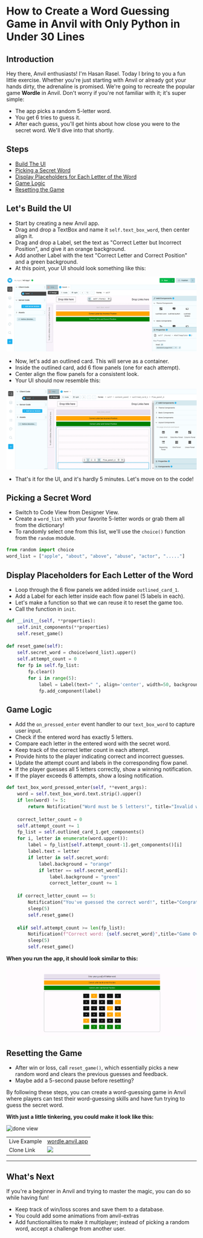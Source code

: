 # How to Create a Word Guessing Game in Anvil with Only Python in Under 30 Lines

## Introduction
Hey there, Anvil enthusiasts! I'm Hasan Rasel. Today I bring to you a fun little exercise.
Whether you're just starting with Anvil or already got your hands dirty, the adrenaline is promised.
We're going to recreate the popular game **Wordle** in Anvil. Don't worry if you're not familiar with it; it's super simple:
- The app picks a random 5-letter word.
- You get 6 tries to guess it.
- After each guess, you'll get hints about how close you were to the secret word. We'll dive into that shortly.

## Steps

- [Build The UI](#lets-start-by-laying-out-the-ui)
- [Picking a Secret Word](#picking-a-secret-word)
- [Display Placeholders for Each Letter of the Word](#display-placeholders-for-each-letter-of-the-word)
- [Game Logic](#game-logic)
- [Resetting the Game](#resetting-the-game)

## Let's Build the UI
- Start by creating a new Anvil app.
- Drag and drop a TextBox and name it `self.text_box_word`, then center align it.
- Drag and drop a Label, set the text as "Correct Letter but Incorrect Position", and give it an orange background.
- Add another Label with the text "Correct Letter and Correct Position" and a green background.
- At this point, your UI should look something like this:

![image ws_1](assets/ws_1.png)

- Now, let's add an outlined card. This will serve as a container.
- Inside the outlined card, add 6 flow panels (one for each attempt).
- Center align the flow panels for a consistent look.
- Your UI should now resemble this:

![image ws_2](assets/ws_2.png)
- That's it for the UI, and it's hardly 5 minutes. Let's move on to the code!

## Picking a Secret Word
- Switch to Code View from Designer View.
- Create a ``word_list`` with your favorite 5-letter words or grab them all from the dictionary!
- To randomly select one from this list, we'll use the ``choice()`` function from the ``random`` module.
```python
from random import choice
word_list = ["apple", "about", "above", "abuse", "actor", "....."]
```

## Display Placeholders for Each Letter of the Word
- Loop through the 6 flow panels we added inside `outlined_card_1`.
- Add a Label for each letter inside each flow panel (5 labels in each).
- Let's make a function so that we can reuse it to reset the game too.
- Call the function in `init`.
```python
def __init__(self, **properties):
    self.init_components(**properties)
    self.reset_game()
    
def reset_game(self):
    self.secret_word = choice(word_list).upper()
    self.attempt_count = 0
    for fp in self.fp_list:
        fp.clear()
        for i in range(5):
            label = Label(text=" ", align='center', width=50, background='#111', foreground='#FFF')
            fp.add_component(label)
```

## Game Logic
- Add the `on_pressed_enter` event handler to our `text_box_word` to capture user input.
- Check if the entered word has exactly 5 letters.
- Compare each letter in the entered word with the secret word.
- Keep track of the correct letter count in each attempt.
- Provide hints to the player indicating correct and incorrect guesses.
- Update the attempt count and labels in the corresponding flow panel.
- If the player guesses all 5 letters correctly, show a winning notification.
- If the player exceeds 6 attempts, show a losing notification.
```python
def text_box_word_pressed_enter(self, **event_args):
    word = self.text_box_word.text.strip().upper()
    if len(word) != 5:
        return Notification("Word must be 5 letters!", title="Invalid word").show()
      
    correct_letter_count = 0
    self.attempt_count += 1
    fp_list = self.outlined_card_1.get_components()
    for i, letter in enumerate(word.upper()):
        label = fp_list[self.attempt_count-1].get_components()[i]
        label.text = letter
        if letter in self.secret_word:
            label.background = "orange"
            if letter == self.secret_word[i]:
                label.background = "green"
                correct_letter_count += 1
    
    if correct_letter_count == 5:
        Notification("You've guessed the correct word!", title="Congratulations!").show()
        sleep(5)
        self.reset_game()

    elif self.attempt_count >= len(fp_list):
        Notification(f"Correct word: {self.secret_word}",title="Game Over!").show()
        sleep(5)
        self.reset_game()
```
**When you run the app, it should look similar to this:**

![done view](assets/ws_3.png)

## Resetting the Game
- After win or loss, call `reset_game()`, which essentially picks a new random word and clears the previous guesses and feedback.
- Maybe add a 5-second pause before resetting?

By following these steps, you can create a word-guessing game in Anvil where players can test their word-guessing skills and have fun trying to guess the secret word.

**With just a little tinkering, you could make it look like this:**

![done view](assets/wordle.png)

|||
|---|---|
| Live Example | [wordle.anvil.app](https://wordle.anvil.app/) |
| Clone Link | [<img src="https://anvil.works/img/forum/copy-app.png" height='40px'>](https://anvil.works/build#clone:RDCUJG3LIBL76SY5=BTSV66HN3OQFKJ32QHJLDUZN)|
---


## What's Next
If you're a beginner in Anvil and trying to master the magic, you can do so while having fun!
- Keep track of win/loss scores and save them to a database.
- You could add some animations from anvil-extras
- Add functionalities to make it multiplayer; instead of picking a random word, accept a challenge from another user.
